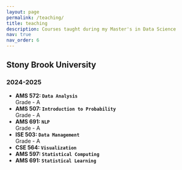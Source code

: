 ```yaml
---
layout: page
permalink: /teaching/
title: teaching
description: Courses taught during my Master's in Data Science
nav: true
nav_order: 6
---
```


## Stony Brook University

### 2024-2025
- **AMS 572: `Data Analysis`**  
  Grade - A
- **AMS 507: `Introduction to Probability`**  
  Grade - A
- **AMS 691: `NLP`**  
  Grade - A
- **ISE 503: `Data Management`**  
  Grade - A
- **CSE 564: `Visualization`**  
- **AMS 597: `Statistical Computing`**  
- **AMS 691: `Statistical Learning`**  
